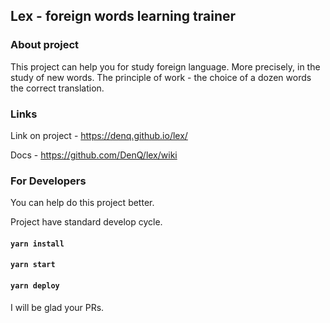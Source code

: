 ## Lex - foreign words learning trainer

### About project
This project can help you for study foreign language. More precisely, in the study of new words.
The principle of work - the choice of a dozen words the correct translation.

### Links
Link on project - https://denq.github.io/lex/

Docs - https://github.com/DenQ/lex/wiki

### For Developers
You can help do this project better.

Project have standard develop cycle.

#### `yarn install`

#### `yarn start`

#### `yarn deploy`

I will be glad your PRs.

